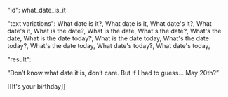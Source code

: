 "id": what_date_is_it

"text variations":
What date is it?, What date is it, What date's it?, What date's it, What is the date?, What is the date, What's the date?, What's the date, What is the date today?, What is the date today, What's the date today?, What's the date today, What date's today?, What date's today,

"result":

“Don’t know what date it is, don’t care. But if I had to guess… May 20th?”

[[It's your birthday]]

